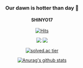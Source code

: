 <div align=center>

### Our dawn is hotter than day 🌠
#### SHINYO17



[![Hits](https://hits.seeyoufarm.com/api/count/incr/badge.svg?url=https%3A%2F%2Fgithub.com%2Fshinyo17&count_bg=%2379C83D&title_bg=%23555555&icon=&icon_color=%23E7E7E7&title=hits&edge_flat=false)](https://hits.seeyoufarm.com)

<img src="https://img.shields.io/badge/Flutter-02569B?style=flat-square&logo=Flutter&logoColor=white"/></a>
<img src="https://img.shields.io/badge/Ruby on Rails-CC0000?style=flat-square&logo=rubyonrails&logoColor=white"/></a>

[![solved.ac tier](http://mazassumnida.wtf/api/generate_badge?boj=shinyo17)](https://solved.ac/shinyo17)

[![Anurag's github stats](https://github-readme-stats.vercel.app/api?username=shinyo17)](https://github.com/anuraghazra/github-readme-stats)

</div>
<!--
**shinyo17/shinyo17** is a ✨ _special_ ✨ repository because its `README.md` (this file) appears on your GitHub profile.

Here are some ideas to get you started:

- 🔭 I’m currently working on ...
- 🌱 I’m currently learning ...
- 👯 I’m looking to collaborate on ...
- 🤔 I’m looking for help with ...
- 💬 Ask me about ...
- 📫 How to reach me: ...
- 😄 Pronouns: ...
- ⚡ Fun fact: ...
-->
